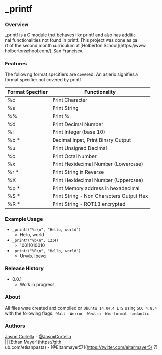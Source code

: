 # _printf
### Overview
 _printf is a C module that behaves like printf and also has additio\
nal functionalities not found in printf. This project was done as pa\
rt of the second month curriculum at [Holberton School](https://www.\
holbertonschool.com/), San Francisco.
### Features
The following format specifiers are covered. An asterix signifies a \
format specifier not covered by printf.

|  Format Specifier  |    Functionality                          |
| ------------------ | ----------------------------------------- |
| %c                 | Print Character                           |
| %s                 | Print String                              |
| %%                 | Print %                                   |
| %d                 | Print Decimal Number                      |
| %i                 | Print Integer (base 10)                   |
| %b  \*             | Decimal Input, Print Binary Output        |
| %u                 | Print Unsigned Decimal                    |
| %o                 | Print Octal Number                        |
| %x                 | Print Hexidecimal Number (Lowercase)      |
| %r  \*             | Print String in Reverse                   |
| %X                 | Print Hexidecimal Number (Uppercase)      |
| %p \*              | Print Memory address in hexadecimal       |
| %S \*              | Print String - Non Characters Output Hex  |
| %R \*              | Print String - ROT13 encrypted            |
### Example Usage
* `_printf("%s\n", "Hello, world")`
    * Hello, world
* `_printf("%b\n", 1234)`
    * 10011010010
*  `_printf("%R\n", "Hello, world")`
    * Uryyb, jbeyq
### Release History
* 0.0.1
  * Work in progress
### About
All files were created and compiled on `Ubuntu 14.04.4 LTS` using `GCC 4.8.4` with the following flags: `-Wall -Werror -Wextra -Wno-format -pedantic`
### Authors
[Jason Cortella](https://github.com/jasoncortella) - [@JasonCortella\
](https://twitter.com/JasonCortella) \|\| [Ethan Mayer](https://gith\
ub.com/ethanpasta) - [@Eitanmayer57](https://twitter.com/eitanmayer5\
7)